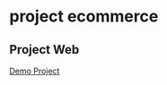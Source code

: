 # project ecommerce
## Project Web
[Demo Project](https://zainuddin25.github.io/bootstrap_ecommerce/?#)
